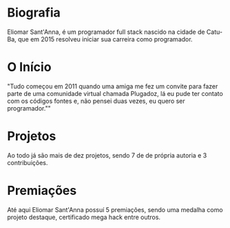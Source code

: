 # Biografia
Eliomar Sant'Anna, é um programador full stack nascido na cidade de Catu-Ba, que em 2015 resolveu iniciar sua carreira como programador. 
# O Início 
"Tudo começou em 2011 quando uma amiga me fez um convite para fazer parte de uma comunidade virtual chamada Plugadoz, lá eu pude ter contato com os códigos fontes e, não pensei duas vezes, eu quero ser programador."" 
# Projetos
Ao todo já são mais de dez projetos, sendo 7 de de própria autoria e 3 contribuições. 
# Premiações 
Até aqui Eliomar Sant'Anna possuí 5 premiações, sendo uma medalha como projeto destaque, certificado mega hack entre outros.
